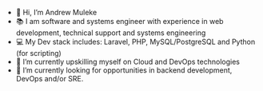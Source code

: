 - 👋 Hi, I’m Andrew Muleke
- 📚 I am software and systems engineer with experience in web development, technical support and systems engineering
- 💻 My Dev stack includes: Laravel, PHP, MySQL/PostgreSQL and Python (for scripting)
- 🌱 I’m currently upskilling myself on Cloud and DevOps technologies
- 💞️ I’m currently looking for opportunities in backend development, DevOps and/or SRE.
